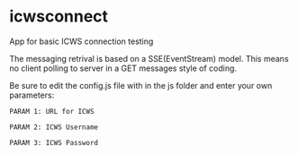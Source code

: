 # icwsconnect
App for basic ICWS connection testing

The messaging retrival is based on a SSE(EventStream) model.  This means no client polling to server in a GET messages style of coding.

Be sure to edit the config.js file with in the js folder and enter your own parameters:
    
    PARAM 1: URL for ICWS
    
    PARAM 2: ICWS Username
    
    PARAM 3: ICWS Password
